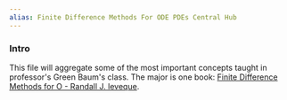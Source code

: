 ```yaml
---
alias: Finite Difference Methods For ODE PDEs Central Hub
---
```

### **Intro**

This file will aggregate some of the most important concepts taught in professor's Green Baum's class. The major is one book: [Finite Difference Methods for O - Randall J. leveque](References/Finite%20Difference%20Methods%20for%20O%20-%20Randall%20J.%20leveque.pdf). 